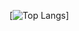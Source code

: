 [![Top Langs](https://github-readme-stats.vercel.app/api/top-langs/?username=NUVXD&layout=compact&theme=radical&hide_title=true&card_width=500)]
